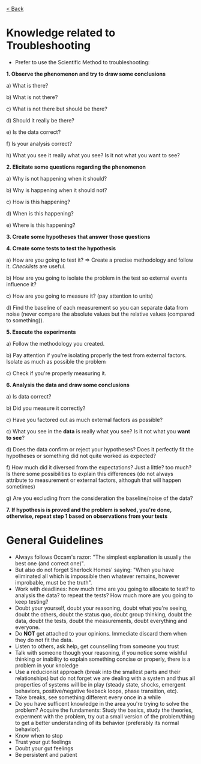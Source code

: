 [< Back](https://github.com/brlebtag/My-Commonplace-Book)

# Knowledge related to Troubleshooting

* Prefer to use the Scientific Method to troubleshooting:

**1. Observe the phenomenon and try to draw some conclusions**

a) What is there?

b) What is not there?

c) What is not there but should be there?

d) Should it really be there?

e) Is the data correct?

f) Is your analysis correct?

h) What you see it really what you see? Is it not what you want to see?

**2. Elicitate some questions regarding the phenomenon**

a) Why is not happening when it should?

b) Why is happening when it should not?

c) How is this happening?

d) When is this happening?

e) Where is this happening?

**3. Create some hypotheses that answer those questions**

**4. Create some tests to test the hypothesis**

a) How are you going to test it? => Create a precise methodology and follow it. _Checklists_ are useful.

b) How are you going to isolate the problem in the test so external events influence it?

c) How are you going to measure it? (pay attention to units)

d) Find the baseline of each measurement so you can separate data from noise (never compare the absolute values but the relative values (compared to something)).

**5. Execute the experiments**

a) Follow the methodology you created.

b) Pay attention if you're isolating properly the test from external factors. Isolate as much as possible the problem

c) Check if you're properly measuring it.

**6. Analysis the data and draw some conclusions**

a) Is data correct?

b) Did you measure it correctly?

c) Have you factored out as much external factors as possible?

c) What you see in the **data** is really what you see? Is it not what you **want to see**?

d) Does the data confirm or reject your hypotheses? Does it perfectly fit the hypotheses or something did not quite worked as expected?

f) How much did it diversed from the expectations? Just a little? too much? Is there some possibilities to explain this differences (do not always attribute to measurement or external factors, althoguh that will happen sometimes)

g) Are you excluding from the consideration the baseline/noise of the data?

**7. If hypothesis is proved and the problem is solved, you're done, otherwise, repeat step 1 based on observations from your tests**

# General Guidelines

* Always follows Occam's razor: "The simplest explanation is usually the best one (and correct one)".
* But also do not forget Sherlock Homes' saying: "When you have eliminated all which is impossible then whatever remains, however improbable, must be the truth".
* Work with deadlines: how much time are you going to allocate to test? to analysis the data? to repeat the tests? How much more are you going to keep testing?
* Doubt your yourself, doubt your reasoning, doubt what you're seeing, doubt the others, doubt the status quo, doubt group thinking, doubt the data, doubt the tests, doubt the measurements, doubt everything and everyone.
* Do **NOT** get attached to your opinions. Immediate discard them when they do not fit the data.
* Listen to others, ask help, get counselling from someone you trust
* Talk with someone though your reasoning, if you notice some wishful thinking or inability to explain something concise or properly, there is a problem in your knoledge
* Use a reducionist approach (break into the smallest parts and their relationships) but do not forget we are dealing with a system and thus all properties of systems will be in play (steady state, shocks, emergent behaviors, positive/negative feeback loops, phase transition, etc).
* Take breaks, see something different every once in a while
* Do you have sufficent knowledge in the area you're trying to solve the problem? Acquire the fundaments: Study the basics, study the theories, experment with the problem, try out a small version of the problem/thing to get a better understanding of its behavior (preferably its normal behavior).
* Know when to stop 
* Trust your gut feelings
* Doubt your gut feelings
* Be persistent and patient
